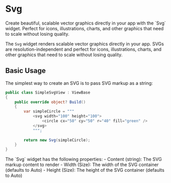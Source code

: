 # Svg

<Ingress>
Create beautiful, scalable vector graphics directly in your app with the `Svg` widget. Perfect for icons, illustrations, charts, and other graphics that need to scale without losing quality.
</Ingress>

The `Svg` widget renders scalable vector graphics directly in your app. SVGs are resolution-independent and perfect for icons, illustrations, charts, and other graphics that need to scale without losing quality.

## Basic Usage

The simplest way to create an SVG is to pass SVG markup as a string:

```csharp demo-tabs
public class SimpleSvgView : ViewBase
{
    public override object? Build()
    {
        var simpleCircle = """
            <svg width="100" height="100">
                <circle cx="50" cy="50" r="40" fill="green" />
            </svg>
            """;
            
        return new Svg(simpleCircle);
    }
}
```

<Callout Type="Tip">
The `Svg` widget has the following properties:
- Content (string): The SVG markup content to render
- Width (Size): The width of the SVG container (defaults to Auto)
- Height (Size): The height of the SVG container (defaults to Auto)
</Callout>

<WidgetDocs Type="Ivy.Svg" ExtensionTypes="Ivy.SvgExtensions" SourceUrl="https://github.com/Ivy-Interactive/Ivy-Framework/blob/main/Ivy/Widgets/Primitives/Svg.cs"/>
